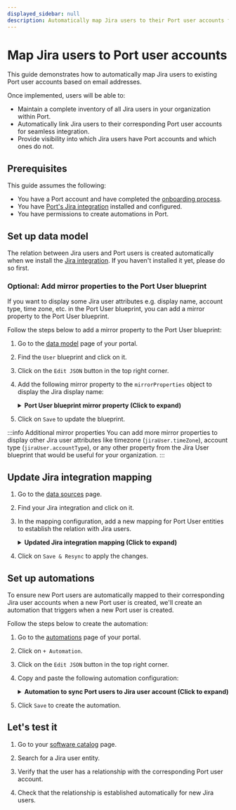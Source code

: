 ```yaml
---
displayed_sidebar: null
description: Automatically map Jira users to their Port user accounts for seamless integration
---
```


# Map Jira users to Port user accounts

This guide demonstrates how to automatically map Jira users to existing Port user accounts based on email addresses. 

Once implemented, users will be able to:
- Maintain a complete inventory of all Jira users in your organization within Port.
- Automatically link Jira users to their corresponding Port user accounts for seamless integration.
- Provide visibility into which Jira users have Port accounts and which ones do not.

## Prerequisites

This guide assumes the following:
- You have a Port account and have completed the [onboarding process](https://docs.port.io/getting-started/overview).
- You have [Port's Jira integration](/build-your-software-catalog/sync-data-to-catalog/project-management/jira/) installed and configured.
- You have permissions to create automations in Port.


## Set up data model

The relation between Jira users and Port users is created automatically when we install the [Jira integration](/build-your-software-catalog/sync-data-to-catalog/project-management/jira/). If you haven't installed it yet, please do so first.

<h3>Optional: Add mirror properties to the Port User blueprint</h3>

If you want to display some Jira user attributes e.g. display name, account type, time zone, etc. in the Port User blueprint, you can add a mirror property to the Port User blueprint.

Follow the steps below to add a mirror property to the Port User blueprint:

1. Go to the [data model](https://app.getport.io/settings/data-model) page of your portal.

2. Find the `User` blueprint and click on it.

3. Click on the `Edit JSON` button in the top right corner.

4. Add the following mirror property to the `mirrorProperties` object to display the Jira display name:

    <details>
    <summary><b>Port User blueprint mirror property (Click to expand)</b></summary>

    ```json showLineNumbers
    "mirrorProperties": {
      "jira_display_name": {
        "title": "Jira display name",
        "path": "jiraUser.displayName"
      }
    }
    ```

    </details>

5. Click on `Save` to update the blueprint.

:::info Additional mirror properties
You can add more mirror properties to display other Jira user attributes like timezone (`jiraUser.timeZone`), account type (`jiraUser.accountType`), or any other property from the Jira User blueprint that would be useful for your organization.
:::


## Update Jira integration mapping

1. Go to the [data sources](https://app.getport.io/settings/data-sources) page.

2. Find your Jira integration and click on it.

3. In the mapping configuration, add a new mapping for Port User entities to establish the relation with Jira users.

    <details>
    <summary><b>Updated Jira integration mapping (Click to expand)</b></summary>

    ```yaml showLineNumbers
    # Keep existing jiraUser mapping 
    - kind: user
      selector:
        query: 'true'
      port:
        entity:
          mappings:
            identifier: .accountId
            title: .displayName
            blueprint: '"jiraUser"'
            properties:
              emailAddress: .emailAddress
              active: .active
              accountType: .accountType
              timeZone: .timeZone
              locale: .locale
              avatarUrl: .avatarUrls["48x48"]

    # Add new mapping for Port Users with relation to Jira users
    // highlight-start
    - kind: user
      selector:
        query: '.emailAddress != null'
      port:
        entity:
          mappings:
            identifier: .emailAddress
            blueprint: '"_user"'
            relations:
              jiraUser: .accountId
    // highlight-end
    ```
    </details>

4. Click on `Save & Resync` to apply the changes.



## Set up automations

To ensure new Port users are automatically mapped to their corresponding Jira user accounts when a new Port user is created, we'll create an automation that triggers when a new Port user is created.

Follow the steps below to create the automation:

1. Go to the [automations](https://app.getport.io/settings/automations) page of your portal.

2. Click on `+ Automation`.

3. Click on the `Edit JSON` button in the top right corner.

4. Copy and paste the following automation configuration:

    <details>
    <summary><b>Automation to sync Port users to Jira user account (Click to expand)</b></summary>

    ```json showLineNumbers
    {
      "identifier": "sync_port_user_for_jira_user",
      "title": "Sync Port User for Jira User",
      "description": "Automatically maps Port users to their corresponding Jira user accounts",
      "icon": "Jira",
      "trigger": {
        "type": "automation",
        "event": {
          "type": "ENTITY_CREATED",
          "blueprintIdentifier": "_user"
        },
        "condition": {
          "type": "JQ",
          "expressions": [],
          "combinator": "and"
        }
      },
      "invocationMethod": {
        "type": "WEBHOOK",
        "url": "https://api.getport.io/v1/entities/_user/{{ .event.diff.after.identifier }}/relations",
        "agent": false,
        "synchronized": true,
        "method": "POST",
        "headers": {
          "Content-Type": "application/json"
        },
        "body": {
          "relations": {
            "jiraUser": {
              "combinator": "and",
              "rules": [
                {
                  "property": "$identifier",
                  "operator": "=",
                  "value": "{{ .event.diff.after.identifier }}"
                }
              ]
            }
          }
        }
      },
      "publish": true
    }
    ```

    </details>

5. Click `Save` to create the automation.


## Let's test it

1. Go to your [software catalog](https://app.getport.io/catalog) page.

2. Search for a Jira user entity.

3. Verify that the user has a relationship with the corresponding Port user account.

4. Check that the relationship is established automatically for new Jira users.

